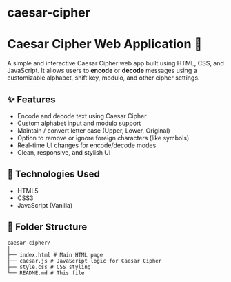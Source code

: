 # caesar-cipher

# Caesar Cipher Web Application 🔐

A simple and interactive Caesar Cipher web app built using HTML, CSS, and JavaScript. It allows users to **encode** or **decode** messages using a customizable alphabet, shift key, modulo, and other cipher settings.

## ✨ Features

- Encode and decode text using Caesar Cipher
- Custom alphabet input and modulo support
- Maintain / convert letter case (Upper, Lower, Original)
- Option to remove or ignore foreign characters (like symbols)
- Real-time UI changes for encode/decode modes
- Clean, responsive, and stylish UI

## 🚀 Technologies Used

- HTML5  
- CSS3  
- JavaScript (Vanilla)

## 📁 Folder Structure

    caesar-cipher/
    │
    ├── index.html # Main HTML page
    ├── caesar.js # JavaScript logic for Caesar Cipher
    ├── style.css # CSS styling
    └── README.md # This file


